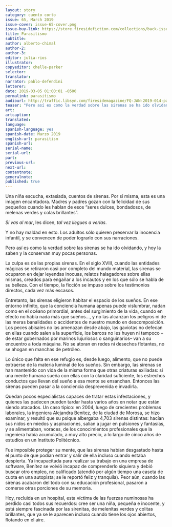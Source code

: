 ```yaml
---
layout: story
category: cuento corto
issue: 65, March 2019
issue-cover: issue-65-cover.png
issue-buy-link: https://store.firesidefiction.com/collections/back-issues/products/fireside-magazine-issue-65-march-2019
title: Parasitismo
subtitle:
author: alberto-chimal
author-2:
author-3:
editor: julia-rios
illustrator:
copyeditor: chelle-parker
selector:
translator:
narrator: pablo-defendini
letterer:
date: 2019-03-05 01:00:01 -0500
permalink: parasitismo
audiourl: http://traffic.libsyn.com/firesidemagazine/FQ-JAN-2019-014-parasitismo-por-alberto-chimal_-_1719_3.25_PM.mp3
teaser: "Pero así es como la verdad sobre las sirenas se ha ido olvidando, y hoy la saben y la conservan muy pocas personas."
art:
artcaption:
translated:
language:
spanish-language: yes
spanish-date: Marzo 2019
english-url: parasitism
spanish-url:
serial-name:
serial-url:
part:
previous-url:
next-url:
contentnote:
generalnote:
published: true
---
```


Una niña escucha, extasiada, cuentos de sirenas. Por sí misma, esta es una imagen encantadora. Madres y padres gozan con la felicidad de sus pequeños cuando les hablan de esos “seres dulces, bondadosos, de melenas verdes y colas brillantes”.

_Si vas al mar_, les dicen, _tal vez llegues a verlas_.

Y no hay maldad en esto. Los adultos sólo quieren preservar la inocencia infantil, y se convencen de poder lograrlo con sus narraciones.
Pero así es como la verdad sobre las sirenas se ha ido olvidando, y hoy la saben y la conservan muy pocas personas.

La culpa es de las propias sirenas. En el siglo XVIII, cuando las entidades mágicas se retiraron casi por completo del mundo material, las sirenas se ocuparon en dejar leyendas inocuas, relatos halagadores sobre ellas mismas, creados para engañar a los incautos y en los que sólo se habla de su belleza. Con el tiempo, la ficción se impuso sobre los testimonios directos, cada vez más escasos.

Entretanto, las sirenas eligieron habitar el espacio de los sueños. En ese entorno infinito, que la conciencia humana apenas puede vislumbrar, nadan como en el océano primordial, antes del surgimiento de la vida, cuando en efecto no había nada más que sueños…, y no las alcanzan los peligros ni de las meras banalidades o accidentes de nuestro mundo en descomposición. Los peces abisales no las amenazan desde abajo, las gaviotas no defecan en ellas cuando salen a la superficie, los barcos no les huyen ni tampoco –de estar gobernados por marinos lujuriosos o sanguinarios– van a su encuentro a toda máquina. No se atoran en redes ni desechos flotantes, no se ahogan en manchas de petróleo.

Lo único que falta en ese refugio es, desde luego, alimento, que no puede extraerse de la materia luminal de los sueños. Sin embargo, las sirenas se han mantenido con vida de la misma forma que otras criaturas exiliadas: si una mente humana sueña con ellas con la claridad suficiente, los estrechos conductos que llevan del sueño a esa mente se ensanchan. Entonces las sirenas pueden pasar a la conciencia desprevenida e invadirla.

Quedan pocos especialistas capaces de tratar estas infestaciones, y quienes las padecen pueden tardar hasta varios años en notar que están siendo atacados. Un caso típico: en 2004, luego de crecientes problemas laborales, la ingeniera Alejandra Benítez, de la ciudad de Morosa, se hizo examinar, y resultó que su psique albergaba 4,703 sirenas distintas: hacían sus nidos en miedos y aspiraciones, salían a jugar en pulsiones y fantasías, y se alimentaban, voraces, de los conocimientos profesionales que la ingeniera había acumulado, a muy alto precio, a lo largo de cinco años de estudios en un Instituto Politécnico.

Fue imposible proteger su mente, que las sirenas habían desgastado hasta el punto de que podían entrar y salir de ella incluso cuando estaba despierta. Ya incapacitada para realizar su trabajo en una empresa de software, Benítez se volvió incapaz de comprenderlo siquiera y debió buscar otro empleo, no calificado (atendió por algún tiempo una caseta de cuota en una autopista; se le reportó feliz y tranquila). Peor aún, cuando las sirenas acabaron del todo con su educación profesional, pasaron a comerse otras porciones de su memoria.

Hoy, recluida en un hospital, esta víctima de las fuerzas numinosas ha perdido casi todos sus recuerdos: cree ser una niña, pequeña e inocente, y está siempre fascinada por las sirenitas, de melenitas verdes y colitas brillantes, que ya se le aparecen incluso cuando tiene los ojos abiertos, flotando en el aire.
